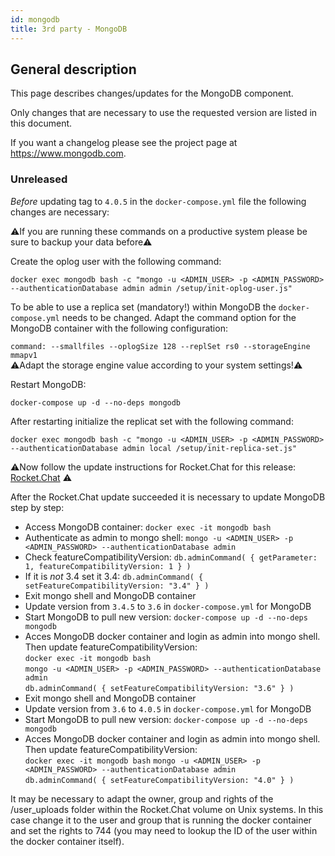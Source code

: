 ```yaml
---
id: mongodb
title: 3rd party - MongoDB
---
```


## General description

This page describes changes/updates for the MongoDB component.

Only changes that are necessary to use the requested version are listed in this document.

If you want a changelog please see the project page at https://www.mongodb.com.

### Unreleased

_Before_ updating tag to `4.0.5` in the `docker-compose.yml` file the following changes are necessary:

⚠️If you are running these commands on a productive system please be sure to backup your data before⚠️

Create the oplog user with the following command:

`docker exec mongodb bash -c "mongo -u <ADMIN_USER> -p <ADMIN_PASSWORD> --authenticationDatabase admin admin /setup/init-oplog-user.js"`

To be able to use a replica set (mandatory!) within MongoDB the `docker-compose.yml` needs to be changed. Adapt the command option for the MongoDB container with the following configuration:

`command: --smallfiles --oplogSize 128 --replSet rs0 --storageEngine mmapv1`\
⚠️Adapt the storage engine value according to your system settings!⚠️

Restart MongoDB:

`docker-compose up -d --no-deps mongodb`

After restarting initialize the replicat set with the following command:

`docker exec mongodb bash -c "mongo -u <ADMIN_USER> -p <ADMIN_PASSWORD> --authenticationDatabase admin local /setup/init-replica-set.js"`

⚠️Now follow the update instructions for Rocket.Chat for this release: [Rocket.Chat](../releases/rocketchat.md) ⚠️

After the Rocket.Chat update succeeded it is necessary to update MongoDB step by step:

- Access MongoDB container: `docker exec -it mongodb bash`
- Authenticate as admin to mongo shell: `mongo -u <ADMIN_USER> -p <ADMIN_PASSWORD> --authenticationDatabase admin`
- Check featureCompatibilityVersion: `db.adminCommand( { getParameter: 1, featureCompatibilityVersion: 1 } )`
- If it is _not_ 3.4 set it 3.4: `db.adminCommand( { setFeatureCompatibilityVersion: "3.4" } )`
- Exit mongo shell and MongoDB container
- Update version from `3.4.5` to `3.6` in `docker-compose.yml` for MongoDB
- Start MongoDB to pull new version: `docker-compose up -d --no-deps mongodb`
- Acces MongoDB docker container and login as admin into mongo shell. Then update featureCompatibilityVersion:\
`docker exec -it mongodb bash`\
`mongo -u <ADMIN_USER> -p <ADMIN_PASSWORD> --authenticationDatabase admin`\
`db.adminCommand( { setFeatureCompatibilityVersion: "3.6" } )`
- Exit mongo shell and MongoDB container
- Update version from `3.6` to `4.0.5` in `docker-compose.yml` for MongoDB
- Start MongoDB to pull new version: `docker-compose up -d --no-deps mongodb`
- Acces MongoDB docker container and login as admin into mongo shell. Then update featureCompatibilityVersion:\
`docker exec -it mongodb bash`
`mongo -u <ADMIN_USER> -p <ADMIN_PASSWORD> --authenticationDatabase admin`\
`db.adminCommand( { setFeatureCompatibilityVersion: "4.0" } )`

It may be necessary to adapt the owner, group and rights of the /user_uploads folder within the Rocket.Chat volume on Unix systems. In this case change it to the user and group that is running the docker container and set the rights to 744 (you may need to lookup the ID of the user within the docker container itself).